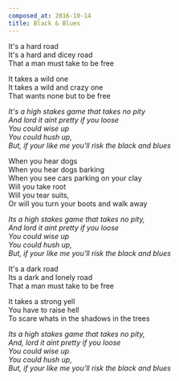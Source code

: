 ```yaml
---
composed_at: 2016-10-14
title: Black & Blues
---
```


It's a hard road  
It's a hard and dicey road  
That a man must take to be free  

It takes a wild one  
It takes a wild and crazy one  
That wants none but to be free  

*It's a high stakes game that takes no pity*  
*And lord it aint pretty if you loose*  
*You could wise up*  
*You could hush up,*  
*But, if your like me you'll risk the black and blues*  

When you hear dogs  
When you hear dogs barking  
When you see cars parking on your clay  
Will you take root  
Will you tear suits,  
Or will you turn your boots and walk away  

*Its a high stakes game that takes no pity,*  
*And lord it aint pretty if you loose*  
*You could wise up*  
*You could hush up,*  
*But, if your like me you'll risk the black and blues*  

It's a dark road  
Its a dark and lonely road  
That a man must take to be free  

It takes a strong yell  
You have to raise hell  
To scare whats in the shadows in the trees  

*Its a high stakes game that takes no pity,*  
*And, lord it aint pretty if you loose*  
*You could wise up*  
*You could hush up,*  
*But, if your like me you'll risk the black and blues*  
